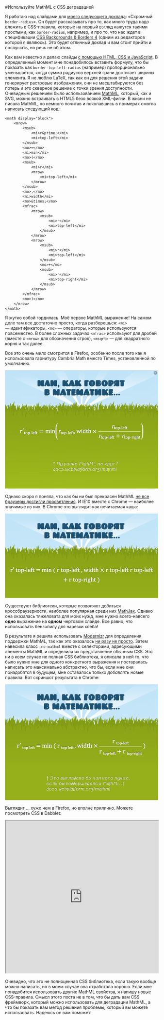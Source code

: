 #Используйте MathML с CSS деградацией

Я работаю над слайдами для [моего следующего доклада][1]: «Скромный `border-radius`».
Он будет рассказывать про то, как много труда надо вложить в CSS-правила, которые
на первый взгляд кажутся такими простыми, как `border-radius`, например, и про то,
что нас ждет в спецификации [CSS Backgrounds & Borders 4][2] (одним из
редакторов которой я являюсь). Это будет отличный доклад и вам стоит прийти и
послушать, но речь не об этом.

Как вам известно я делаю слайды [с помощью HTML, CSS и JavaScript][3]. В
определенный момент мне понадобилось вставить формулу, что бы показать как
`border-top-left-radius` (например) пропорционально уменьшается, когда сумма
радиусов верхней грани достигает ширины элемента. Я не люблю LaTeX, так как он
для решения этой задачи генерирует растровые изображения, они не
масштабируются без потерь и это скверное решение с точки зрения доступности.
Очевидным решением было использованием [MathML][4], который, как и SVG, можно
встраивать в HTML5 безо всякой XML-фигни. В жизни не писала MathML, но немного
почитав и покопавшись в примерах смогла написать следующий код:

    <math display="block">
        <mrow>
            <msub>
                <mi>r&prime;</mi>
                <mi>top-left</mi>
            </msub>
            <mo>=</mo>
            <mi>min</mi>
            <mo>(</mo>
            <msub>
                <mi>r</mi>
                <mrow>
                    <mi>top-left</mi>
                </mrow>
            </msub>
            <mo>,</mo>
            <mi>width</mi>
            <mo>&times;</mo>
            <mfrac>
                <mrow>
                    <msub>
                        <mi>r</mi>
                        <mi>top-left</mi>
                    </msub>
                </mrow>
                <mrow>
                    <msub>
                        <mi>r</mi>
                        <mi>top-left</mi>
                    </msub>
                    <mo>+</mo>
                    <msub>
                        <mi>r</mi>
                        <mi>top-right</mi>
                    </msub>
                </mrow>
            </mfrac>
            <mo>)</mo>
        </mrow>
    </math>

Я жутко собой гордилась. Моё первое MathML выражение! На самом деле там все
достаточно просто, когда разберешься: `<mi>` — идентификаторы, `<mo>` — операторы,
которые используются повсеместно. В более сложных задачах `<mfrac>` используют для
дробей (вместе с `<mrow>` для обозначения строк), `<msqrt>` — для квадратного
корня и так далее.

Все это очень мило смотрится в Firefox, особенно после того как я использовала
гарнитуру Cambria Math вместо Times, установленной по умолчанию.

![Иллюстрация][Слайд презентации в Firefox]

Однако скоро я поняла, что как бы ни был прекрасен MathML [не все браузеры достигли просветления][5].
И IE10 вместе с Chrome — наиболее значимые из них. В Chrome это выглядит как
нечитаемая каша:

![Иллюстрация][Слайд презентации в Chrome]

Существуют библиотеки, которые позволяют добиться кроссбраузерности, наиболее
популярная среди них [MathJax][6]. Однако она оказалась тяжеловата для моих нужд,
мне нужно всего-навсего **одно** выражение на **одном** чертовом слайде. Все равно, что
использовать бензопилу для нарезки хлеба!

В результате я решила использовать [Modernizr][7] для определения поддержки MathML,
так как это оказалось [ни разу не просто][8]. Затем навесила класс `.no-mathml` вместе
с селекторами, адресующими элементы MathML и определила их представление
обычным CSS. Это ни в коем случае не полная CSS библиотека, я описала в ней то,
что было нужно мне для одного конкретного выражения и постаралась написать это
максимально абстрактно, что бы, если мне они понадобятся в будущем, мне
оставалось только *добавлять* новые правила. Вот скриншот результата в Chrome:

![Иллюстрация][Слайд презентации в Chrome c CSS деградацией]

Выглядит … хуже чем в Firefox, но вполне прилично. Можете посмотреть CSS в Dabblet:

<iframe src="http://dabblet.com/gist/5214646" height="500" width="100%"></iframe>

Очевидно, что это не полноценная CSS библиотека, если такую вообще можно
написать, но в моем случае она отработала хорошо. Если мне понадобится
использовать другие MathML свойства, я напишу новые CSS-правила. Смысл этого поста
не в том, что бы дать вам CSS фреймворк, который можно использовать для
деградации MathML, а что бы показать вам метод решения проблемы, который вы
можете использовать. Надеюсь он вам поможет!

[1]: http://lea.verou.me/speaking/
[2]: http://dev.w3.org/csswg/css4-background/
[3]: https://github.com/LeaVerou/CSSS
[4]: http://www.w3.org/TR/MathML/
[5]: http://docs.webplatform.org/wiki/mathml#Compatibility
[6]: http://www.mathjax.org/
[7]: http://modernizr.com/
[8]: https://github.com/Modernizr/Modernizr/blob/master/feature-detects/mathml.js

[Слайд презентации в Firefox]: img/mathml-firefox-ru.png?raw=true&amp;repo=use-mathml-today-with-css-fallback "Слайд презентации в Firefox"
[Слайд презентации в Chrome]: img/mathml-chrome-nocss-ru.png?raw=true&amp;repo=use-mathml-today-with-css-fallback "Слайд презентации в Chrome"
[Слайд презентации в Chrome c CSS деградацией]: img/mathml-chrome-withcss-ru.png?raw=true&amp;repo=use-mathml-today-with-css-fallback "Слайд презентации в Chrome c CSS деградацией"
